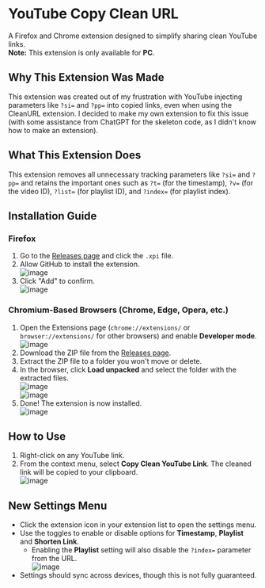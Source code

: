 # YouTube Copy Clean URL

A Firefox and Chrome extension designed to simplify sharing clean YouTube links.  
**Note:** This extension is only available for **PC**.

## Why This Extension Was Made

This extension was created out of my frustration with YouTube injecting parameters like `?si=` and `?pp=` into copied links, even when using the CleanURL extension. I decided to make my own extension to fix this issue (with some assistance from ChatGPT for the skeleton code, as I didn't know how to make an extension).

## What This Extension Does

This extension removes all unnecessary tracking parameters like `?si=` and `?pp=` and retains the important ones such as `?t=` (for the timestamp), `?v=` (for the video ID), `?list=` (for playlist ID), and `?index=` (for playlist index).

## Installation Guide

### Firefox

1. Go to the [Releases page](https://github.com/RaspberryKitty1/Youtube-Copy-Clean-Url/releases) and click the `.xpi` file.
2. Allow GitHub to install the extension.  
   ![image](https://github.com/user-attachments/assets/97145067-c370-4d1f-b87d-2ee8c0189c24)
3. Click "Add" to confirm.  
   ![image](https://github.com/user-attachments/assets/59f32b9f-9443-4cc4-a76d-b732bf893b7e)

### Chromium-Based Browsers (Chrome, Edge, Opera, etc.)

1. Open the Extensions page (`chrome://extensions/` or `browser://extensions/` for other browsers) and enable **Developer mode**.  
   ![image](https://github.com/user-attachments/assets/c53c8b31-ecb9-4605-943b-f604028d83b3)
2. Download the ZIP file from the [Releases page](https://github.com/RaspberryKitty1/Youtube-Copy-Clean-Url/releases).
3. Extract the ZIP file to a folder you won't move or delete.
4. In the browser, click **Load unpacked** and select the folder with the extracted files.  
   ![image](https://github.com/user-attachments/assets/376682ed-92ed-4b9c-bf77-7694f40ae7ca)  
   ![image](https://github.com/user-attachments/assets/33fc4ede-0d73-4775-be09-629506f3933e)
5. Done! The extension is now installed.  
   ![image](https://github.com/user-attachments/assets/5eb362e1-209d-4a1d-aaa9-9d40a924f587)

## How to Use

1. Right-click on any YouTube link.
2. From the context menu, select **Copy Clean YouTube Link**. The cleaned link will be copied to your clipboard.  
   ![image](https://github.com/user-attachments/assets/8339cfc3-e814-4e90-8097-e0f04214ee30)

## New Settings Menu

- Click the extension icon in your extension list to open the settings menu.
- Use the toggles to enable or disable options for **Timestamp**, **Playlist** and **Shorten Link**.
   - Enabling the **Playlist** setting will also disable the `?index=` parameter from the URL.  
   ![image](https://github.com/user-attachments/assets/fe20aaa8-10a3-403b-872d-0a8d0a570a82)
- Settings should sync across devices, though this is not fully guaranteed.
